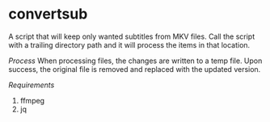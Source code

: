# convertsub
A script that will keep only wanted subtitles from MKV files. Call the script with a trailing directory path and it will process the items in that location.

*Process*
When processing files, the changes are written to a temp file. Upon success, the original file is removed and replaced with the updated version.

*Requirements*

1. ffmpeg
2. jq
